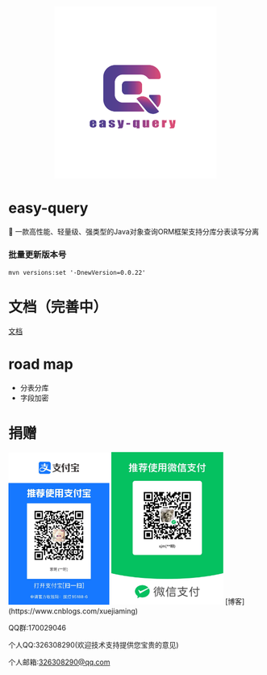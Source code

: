 <p align="center">
  <img height="340" src="./imgs/logo.png">
</p>

# easy-query
🚀 一款高性能、轻量级、强类型的Java对象查询ORM框架支持分库分表读写分离

### 批量更新版本号
```shell
mvn versions:set '-DnewVersion=0.0.22'
```

# 文档（完善中）
[文档](https://xuejmnet.github.io/easy-query-doc/)

# road map
- 分表分库
- 字段加密


# 捐赠
<img src="./imgs/zfb.jpg" title="JetBrains" width=200 />
<img src="./imgs/wx.jpg" title="JetBrains" width=222 />
[博客](https://www.cnblogs.com/xuejiaming)

QQ群:170029046

个人QQ:326308290(欢迎技术支持提供您宝贵的意见)

个人邮箱:326308290@qq.com